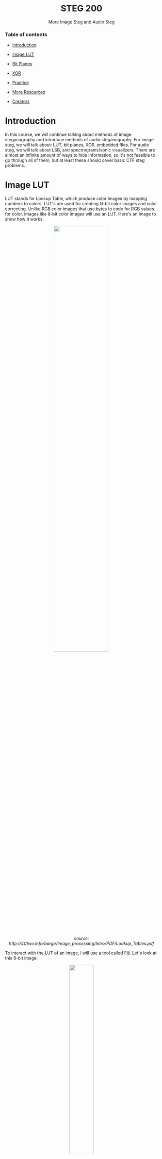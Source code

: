 <h1 align="center">STEG 200</h1>
  <p align="center">
     More Image Steg and Audio Steg
  </p>

### Table of contents

- [Introduction](#introduction)
- [Image LUT](#image-lut)
- [Bit Planes](#image-bit-planes)
- [XOR](#image-xor)

- [Practice](#practice)
- [More Resources](#more-resources)
- [Creators](#creators)

# Introduction
In this course, we will continue talking about methods of image steganography and introduce methods of audio steganography. For image steg, we will talk about: LUT, bit planes, XOR, embedded files. For audio steg, we will talk about LSB, and spectrograms/sonic visualizers. There are almost an infinite amount of ways to hide information, so it's not feasible to go through all of them, but at least these should cover basic CTF steg problems.

# Image LUT
LUT stands for Lookup Table, which produce color images by mapping numbers to colors. LUT's are used for creating N-bit color images and color correcting. Unlike RGB color images that use bytes to code for RGB values for color, images like 8-bit color images will use an LUT. Here's an image to show how it works:

<p align="center">
    <img src="https://github.com/MasonCompetitiveCyber/ctf-courses/raw/main/images/steg/how-lut-works.png" width=60%  height=60%><br>
    <em>source: http://40two.info/barge/image_processing/Intro/PDF/Lookup_Tables.pdf</em>
</p>

To interact with the LUT of an image, I will use a tool called [Fiji](https://imagej.net/software/fiji/). Let's look at this 8-bit image:

<p align="center"><img src="https://github.com/MasonCompetitiveCyber/ctf-courses/raw/main/images/steg/parrots.gif" width=40%  height=40%></p>

Using Fiji, we can go to `Image > Color > Edit LUT` to see the following LUT:

<p align="center"><img src="https://github.com/MasonCompetitiveCyber/ctf-courses/raw/main/images/steg/parrot-lut.png" width=30%  height=30%></p>

We can see 256 different colors (which makes sense since an 8-bit value can hold numbers 0-255). By changing the colors associated to any of the 256 values, we can change the colors that make up the image. 

Where is this going? Well what happens if we take an image and make all of the LUT colors the exact same, maybe black? Well then the entire image will be black and we will have no idea what the actual image is supposed to show, and thus we can hide a secret message. 

Let's say we're given the following image and are tasked with finding the secret message: 

<p align="center">
    <img src="https://github.com/MasonCompetitiveCyber/ctf-courses/raw/main/Steg/STEG%20200/lut-steg.tif" width=40%  height=40%><br>
    <em>lut-steg.tif</em>
</p>

Opening it in Fiji and viewing the LUT, we see that it's all black.

<p align="center"><img src="https://github.com/MasonCompetitiveCyber/ctf-courses/raw/main/images/steg/steg-lut.png" width=40%  height=40%></p>

If we click on the first LUT color value and change it to something that's not black, like red, we see the secret message.

<p align="center"><img src="https://github.com/MasonCompetitiveCyber/ctf-courses/raw/main/images/steg/steg-lut-solved.png" width=40%  height=40%></p>

This is just one simple (and somewhat rare) method of hiding information in an image, there are plenty more. The goal was just to open your eyes to some different techniques that can be used for manipulating images. 

p.s. The tool `stegsolve` will be introduced in the next section, which has the functionality to set a random color map for an image. It will also make the secret message visible. You can try it out yourself. 


# Image Bit Planes
Hiding images in specific bit planes is a popular method of steganography. This method is very similar to LSB steg, in that it manipulates the values of the actual bits of a pixel. Each bit in an RGB byte is a part of a bit plane. The LSB would be bit plane 0. The next bit would be bit plane 1, and so on. This means that LSB steg is really just using getting information from one specific bit plane. Here is a visualization of the 8 bit planes in a greyscale image:

<p align="center">
    <img src="https://github.com/MasonCompetitiveCyber/ctf-courses/raw/main/images/steg/bit-planes.jpg" width=40%  height=40%><br>
    <em>source: https://www.mathworks.com/matlabcentral/mlc-downloads/downloads/submissions/53189/versions/1/screenshot.jpg</em>
</p>

Various tools usually can help visualize these bit planes based on the color of the pixel. So red bit plane 0 would give you all of the bits in bit plane 0 for only the bytes coding for red of each pixel, and so on. There are two good tools for this: `stegsolve` (linux) and [stegonline](https://stegonline.georgeom.net/). Use the following commands to install and run stegsolve on linux:

```bash
wget http://www.caesum.com/handbook/Stegsolve.jar -O stegsolve.jar
chmod +x stegsolve.jar
./stegsolve.jar
```

Let's take a look at the following image and see if we can find the flag by looking through the bit planes. I will be using [stegonline](https://stegonline.georgeom.net/) but `stegsolve` will work the exact same.

<p align="center">
    <img src="https://github.com/MasonCompetitiveCyber/ctf-courses/raw/main/steg/STEG 200/octogun-bit-plane.png" width=40%  height=40%><br>
    <em>source: my incredible Paint3D skills (octogun-bit-plane.png)</em>
</p>

Here is what red bit plane 0 looks like:

<p align="center"><img src="https://github.com/MasonCompetitiveCyber/ctf-courses/raw/main/images/steg/red-0.png" width=40%  height=40%></p>

Here is what red bit plane 2 looks like:

<p align="center"><img src="https://github.com/MasonCompetitiveCyber/ctf-courses/raw/main/images/steg/red-2.png" width=40%  height=40%></p>

But if we look at red bit plane 1, we see the flag!

<p align="center"><img src="https://github.com/MasonCompetitiveCyber/ctf-courses/raw/main/images/steg/red-1-flag.png" width=40%  height=40%></p>

# Image XOR
Another method of hiding images in other images is performing a logic operation between the bits of the two images, such as an XOR (exclusive or). If you already know about XOR, feel free to skip this and the next paragraph. XOR (symbol is ⊕) compares two bits and returns `0` if they are equal and `1` if they are not. Here is a basic table to show this logic:

| x | y | x ⊕ y |
|:-:|:-:|:------:|
| 0 | 0 |   0    |
| 0 | 1 |   1    |
| 1 | 0 |   1    |
| 1 | 1 |   0    |

XOR is a very popular operation which you will encounter a lot, especially in cryptography. This is because it's copeletely reversible, so `x ⊕ y = z, x = y ⊕ z`. Try to verify this in your head using the table above. In relation to image steganography, this means that if you XOR your secret image with some random cover image and get an output image, you can get your secret image back by XORing the output image with the cover image (the cover image is acting like a key). In formula terms: `steg operation: key ⊕ message = output`, `unsteg operation: output ⊕ key = message`, in which `key` = cover image and `message` = secret image. I will not go into detail about uses of XOR in cryptography since it is discussed in the CRYPTO course.

Let's say we're given two files, the output of an image XOR operation and the cover image used in the operation:

<p align="center">
    <img src="https://github.com/MasonCompetitiveCyber/ctf-courses/raw/main/steg/STEG 200/xor-steg.tif" width=40%  height=40%><br>
    <em>XOR output</em>
</p>

<p align="center">
    <img src="https://github.com/MasonCompetitiveCyber/ctf-courses/raw/main/steg/STEG 200/xor-cover.jpg" width=40%  height=40%><br>
    <em>cover image</em>
</p>

There are several ways you can XOR these, including using `imagemagick` on linux or using Fiji, as we did last time. I will show both methods here.

#### `Fiji`
1. open both files in Fiji
2. `Process > Image Calculator`
3. Select one image for `Image 1`, the other for `Image 2`, and set the `operation` to `XOR`. 
4. You should see the flag in the output image!

#### `imagemagick`
1. Install on linux
```
wget https://download.imagemagick.org/ImageMagick/download/binaries/magick (or download from browser, which is faster)
chmod +x magic 
```
2. run `./magic xor-cover.jpg xor-steg.tif -evaluate-sequence xor output`
3. You should see the flag in the output image!

<p align="center">
    <img src="https://github.com/MasonCompetitiveCyber/ctf-courses/raw/main/steg/STEG 200/xor-secret.jpg" width=40%  height=40%><br>
    <em>secret image</em>
</p>
